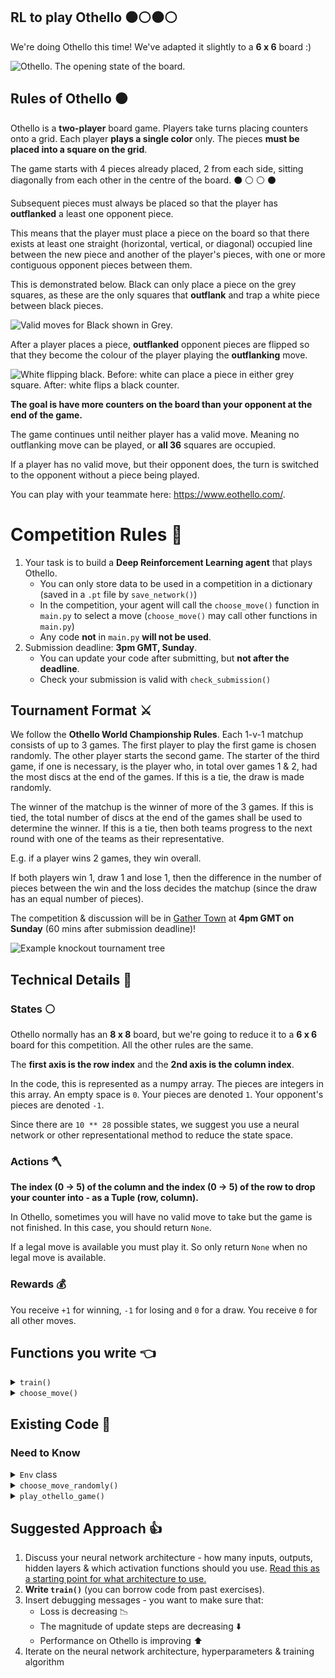 ## RL to play Othello :black_circle::white_circle::black_circle::white_circle:

We're doing Othello this time! We've adapted it slightly to a **6 x 6** board :)

![Othello. The opening state of the board.](./images/Othello-Standard-Board.jpeg)

## Rules of Othello :black_circle:

Othello is a **two-player** board game. Players take turns placing counters onto a grid. Each player **plays a single color** only. The pieces **must be placed into a square on the grid**.

The game starts with 4 pieces already placed, 2 from each side, sitting diagonally from each other in the centre of the board.
:black_circle: :white_circle:
:white_circle: :black_circle:

Subsequent pieces must always be placed so that the player has **outflanked** a least one opponent piece.

This means that the player must place a piece on the board so that there exists at least one straight (horizontal, vertical, or diagonal) occupied line between the new piece and another of the player's pieces, with one or more contiguous opponent pieces between them.

This is demonstrated below. Black can only place a piece on the grey squares, as these are the only squares that **outflank** and trap a white piece between black pieces.

![Valid moves for Black shown in Grey.](./images/validMovesForBlack.png)

After a player places a piece, **outflanked** opponent pieces are flipped so that they become the colour of the player playing the **outflanking** move.

![White flipping black. Before: white can place a piece in either grey square. After: white flips a black counter.](./images/beforeAfterMoveWhite.png)

**The goal is have more counters on the board than your opponent at the end of the game.**

The game continues until neither player has a valid move. Meaning no outflanking move can be played, or **all 36** squares are occupied.

If a player has no valid move, but their opponent does, the turn is switched to the opponent without a piece being played.

You can play with your teammate here: https://www.eothello.com/.

# Competition Rules :scroll:

1. Your task is to build a **Deep Reinforcement Learning agent** that plays Othello.
   - You can only store data to be used in a competition in a dictionary (saved in a `.pt` file by `save_network()`)
   - In the competition, your agent will call the `choose_move()` function in `main.py` to select a move (`choose_move()` may call other functions in `main.py`)
   - Any code **not** in `main.py` **will not be used**.
2. Submission deadline: **3pm GMT, Sunday**.
   - You can update your code after submitting, but **not after the deadline**.
   - Check your submission is valid with `check_submission()`

## Tournament Format :crossed_swords:

We follow the **Othello World Championship Rules**. Each 1-v-1 matchup consists of up to 3 games. The first player to play the first game is chosen randomly. The other player starts the second game. The starter of the third game, if one is necessary, is the player who, in total over games 1 & 2, had the most discs at the end of the games. If this is a tie, the draw is made randomly.

The winner of the matchup is the winner of more of the 3 games. If this is tied, the total number of discs at the end of the games shall be used to determine the winner. If this is a tie, then both teams progress to the next round with one of the teams as their representative.

E.g. if a player wins 2 games, they win overall.

If both players win 1, draw 1 and lose 1, then the difference in the number of pieces between the win and the loss decides the matchup (since the draw has an equal number of pieces).

The competition & discussion will be in [Gather Town](https://app.gather.town/app/nJwquzJjD4TLKcTy/Delta%20Academy) at **4pm GMT on Sunday** (60 mins after submission deadline)!

![Example knockout tournament tree](./images/tournament_tree.png)

## Technical Details :hammer:

### States :white_circle:

Othello normally has an **8 x 8** board, but we're going to reduce it to a **6 x 6** board for this competition. All the other rules are the same.

The **first axis is the row index** and the **2nd axis is the column index**.

In the code, this is represented as a numpy array. The pieces are integers in this array. An empty space is `0`. Your pieces are denoted `1`. Your opponent's pieces are denoted `-1`.

Since there are `10 ** 28` possible states, we suggest you use a neural network or other representational method to reduce the state space.

### Actions :axe:

**The index (0 -> 5) of the column and the index (0 -> 5) of the row to drop your counter into - as a Tuple (row, column).**

In Othello, sometimes you will have no valid move to take but the game is not finished. In this case, you should return `None`.

If a legal move is available you must play it. So only return `None` when no legal move is available.

### Rewards :moneybag:

You receive `+1` for winning, `-1` for losing and `0` for a draw. You receive `0` for all other moves.

## Functions you write :point_left:

<details>
<summary><code style="white-space:nowrap;">  train()</code></summary>
Write this to train your network from experience in the environment.
<br />
<br />
Return the trained network so it can be saved.
</details>

<details>
<summary><code style="white-space:nowrap;">  choose_move()</code></summary>
This acts greedily given the state and value network.
<br />
<br />
In the competition, the <code style="white-space:nowrap;">choose_move()</code> function is called to make your next move. Takes the state as input and outputs an action.
</details>

## Existing Code :pray:

### Need to Know

<details>
<summary><code style="white-space:nowrap;">  Env</code> class</summary>
The environment class controls the game and runs the opponent. It should be used for training your agent.
<br />
<br />
See example usage in <code style="white-space:nowrap;">play_othello_game()</code>.
<br />
<br />
The opponent's <code style="white-space:nowrap;">choose_move</code> function is input at initialisation (when <code style="white-space:nowrap;">Env(opponent_choose_move)</code> is called). The first player is chosen at random when <code style="white-space:nowrap;">Env.reset()</code> is called. Every time you call <code style="white-space:nowrap;">Env.step()</code>, 2 moves are taken - yours and then your opponent's. Your opponent sees a 'flipped' version of the board, where his pieces are shown as <code style="white-space:nowrap;">1</code>'s and yours are shown as <code style="white-space:nowrap;">-1</code>'s.
    <br />
    <br />
    Both <code style="white-space:nowrap;">  Env.step()</code> and <code style="white-space:nowrap;">  Env.reset()</code> have <code style="white-space:nowrap;">  verbose</code> arguments which print debugging info to console when set to <code style="white-space:nowrap;">True</code>. Verbose visualises the ongoing progress of the game in the console. Player1's tiles (you) are represented as an X. Your opponents tiles are represented as O.
</details>

<details>
<summary><code style="white-space:nowrap;">  choose_move_randomly()</code></summary>
Like above, but randomly picks from available legal moves.
<br />
<br />
Takes the state as input and outputs an action.
</details>

<details>
<summary><code style="white-space:nowrap;">  play_othello_game()</code></summary>
Plays 1 game of Othello, which can be visualsed in the console (if <code style="white-space:nowrap;">verbose=True</code>) . Outputs the return for your agent.
<br />
<br />
Inputs:

<code style="white-space:nowrap;">your_choose_move</code>: Function that takes the state and outputs the action for your agent.

<code style="white-space:nowrap;">opponent_choose_move</code>: Function that takes the state and outputs the action for the opponent.

<code style="white-space:nowrap;">game_speed_multiplier</code>: controls the gameplay speed. High numbers mean fast games, low numbers mean slow games.

<code style="white-space:nowrap;">verbose</code>: whether to print to console each move and the corresponding board states.

</details>

## Suggested Approach :+1:

1. Discuss your neural network architecture - how many inputs, outputs, hidden layers & which activation functions should you use. [Read this as a starting point for what architecture to use.](https://stats.stackexchange.com/questions/181/how-to-choose-the-number-of-hidden-layers-and-nodes-in-a-feedforward-neural-netw#:~:text=The%20number%20of%20hidden%20neurons,size%20of%20the%20input%20layer)
2. **Write `train()`** (you can borrow code from past exercises).
3. Insert debugging messages - you want to make sure that:
   - Loss is decreasing :chart_with_downwards_trend:
   - The magnitude of update steps are decreasing :arrow_down:
   - Performance on Othello is improving :arrow_up:
4. Iterate on the neural network architecture, hyperparameters & training algorithm
